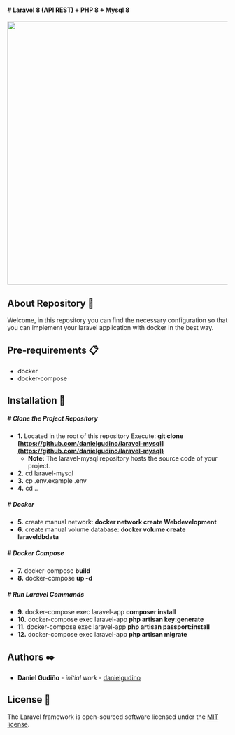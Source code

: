 #### # Laravel 8 (API REST) + PHP 8 + Mysql 8

<p align="center"><a href="https://laravel.com" target="_blank"><img src="https://i.ibb.co/D4Rpj92/Selection-021.png" width="600"></a></p>

<p align="center"></p>

## About Repository 🚀

Welcome, in this repository you can find the necessary configuration so that you can implement your laravel application with docker in the best way.

## Pre-requirements 📋
- docker
- docker-compose

## Installation 🔧

##### # *Clone the Project Repository* 
- **1.** Located in the root of this repository Execute: **git clone [https://github.com/danielgudino/laravel-mysql](https://github.com/danielgudino/laravel-mysql)**
    - **Note:** The laravel-mysql repository hosts the source code of your project.
- **2.** cd laravel-mysql
- **3.** cp .env.example .env
- **4.** cd ..

##### # *Docker*
- **5.** create manual network: **docker network create Webdevelopment**
- **6.** create manual volume database: **docker volume create laraveldbdata**

##### # *Docker Compose*
- **7.** docker-compose **build**
- **8.** docker-compose **up -d**

##### # *Run Laravel Commands*
- **9.** docker-compose exec laravel-app **composer install**
- **10.** docker-compose exec laravel-app **php artisan key:generate**
- **11.** docker-compose exec laravel-app **php artisan passport:install**
- **12.** docker-compose exec laravel-app **php artisan migrate**

## Authors ✒️
* **Daniel Gudiño** - *initial work* - [danielgudino](https://github.com/danielgudino)

## License 📄

The Laravel framework is open-sourced software licensed under the [MIT license](https://opensource.org/licenses/MIT).
